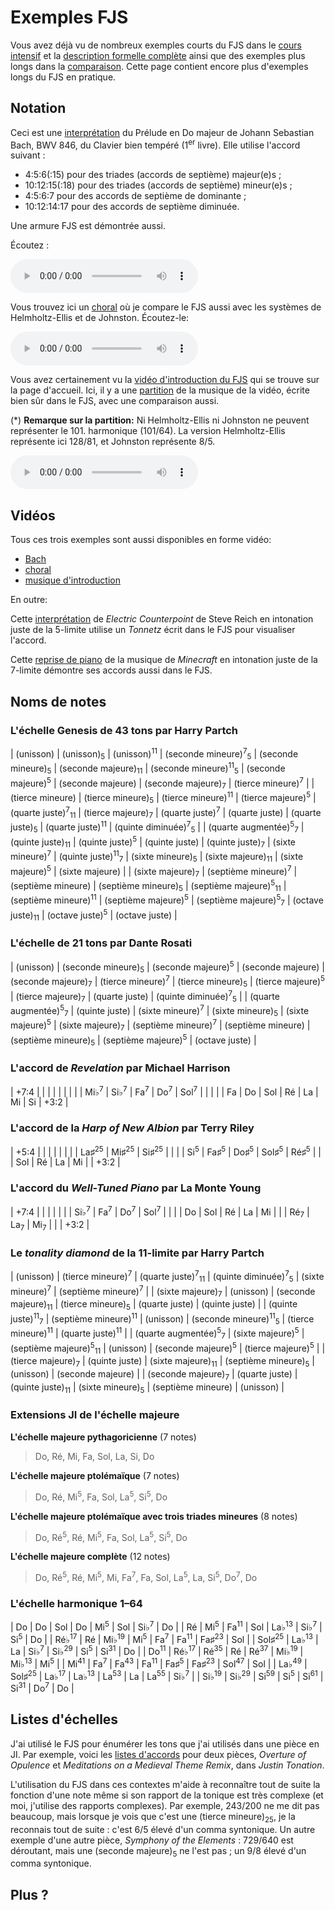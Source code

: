﻿# Exemples FJS

Vous avez déjà vu de nombreux exemples courts du FJS dans le [cours intensif](crash.html) et la [description formelle complète](rules.html) ainsi que des exemples plus longs dans la [comparaison](compare.html). Cette page contient encore plus d'exemples longs du FJS en pratique.

## Notation

Ceci est une [interprétation](../assets/examples/cmaj.pdf) du Prélude en Do majeur de Johann Sebastian Bach, BWV 846, du Clavier bien tempéré (1<sup>er</sup> livre). Elle utilise l'accord suivant :

- 4:5:6(:15) pour des triades (accords de septième) majeur(e)s ;
- 10:12:15(:18) pour des triades (accords de septième) mineur(e)s ;
- 4:5:6:7 pour des accords de septième de dominante ;
- 10:12:14:17 pour des accords de septième diminuée.

Une armure FJS est démontrée aussi.

Écoutez :

<audio controls><source src="../assets/examples/cmaj.mp3" type="audio/mpeg"></audio>

Vous trouvez ici un [choral](../assets/compare/chorale.pdf) où je compare le FJS aussi avec les systèmes de Helmholtz-Ellis et de Johnston. Écoutez-le:

<audio controls><source src="../assets/compare/chorale.mp3" type="audio/mpeg"></audio>

Vous avez certainement vu la [vidéo d'introduction du FJS](https://youtu.be/38I3cylJlW4) qui se trouve sur la page d'accueil. Ici, il y a une [partition](../assets/examples/intro-music.pdf) de la musique de la vidéo, écrite bien sûr dans le FJS, avec une comparaison aussi.

(\*) **Remarque sur la partition:** Ni Helmholtz-Ellis ni Johnston ne peuvent représenter le 101. harmonique (101/64). La version Helmholtz-Ellis représente ici 128/81, et Johnston représente 8/5.

<audio controls><source src="../assets/examples/intro-music.mp3" type="audio/mpeg"></audio>

## Vidéos

Tous ces trois exemples sont aussi disponibles en forme vidéo:

- [Bach](https://youtu.be/-LBh5txPtXo)
- [choral](https://youtu.be/dufya-I8QFk)
- [musique d'introduction](https://youtu.be/9UuS9VcBQxc)

En outre:

Cette [interprétation](https://youtu.be/bZffjSUd-2w) de *Electric Counterpoint* de Steve Reich en intonation juste de la 5-limite utilise un *Tonnetz* écrit dans le FJS pour visualiser l'accord.

Cette [reprise de piano](https://youtu.be/JvnYEVxlDvc) de la musique de *Minecraft* en intonation juste de la 7-limite démontre ses accords aussi dans le FJS.

## Noms de notes

### L'échelle Genesis de 43 tons par Harry Partch

| (unisson)                                  | (unisson)<sub>5</sub>          | (unisson)<sup>11</sup>        | (seconde mineure)<sup>7</sup><sub>5</sub> | (seconde mineure)<sub>5</sub>               | (seconde majeure)<sub>11</sub>  | (seconde mineure)<sup>11</sup><sub>5</sub> | (seconde majeure)<sup>5</sup>              | (seconde majeure)            | (seconde majeure)<sub>7</sub> | (tierce mineure)<sup>7</sup>              |
| (tierce mineure)                           | (tierce mineure)<sub>5</sub>   | (tierce mineure)<sup>11</sup> | (tierce majeure)<sup>5</sup>              | (quarte juste)<sup>7</sup><sub>11</sub>     | (tierce majeure)<sub>7</sub>    | (quarte juste)<sup>7</sup>                 | (quarte juste)                             | (quarte juste)<sub>5</sub>   | (quarte juste)<sup>11</sup>   | (quinte diminuée)<sup>7</sup><sub>5</sub> |
| (quarte augmentée)<sup>5</sup><sub>7</sub> | (quinte juste)<sub>11</sub>    | (quinte juste)<sup>5</sup>    | (quinte juste)                            | (quinte juste)<sub>7</sub>                  | (sixte mineure)<sup>7</sup>     | (quinte juste)<sup>11</sup><sub>7</sub>    | (sixte mineure)<sub>5</sub>                | (sixte majeure)<sub>11</sub> | (sixte majeure)<sup>5</sup>   | (sixte majeure)                           |
| (sixte majeure)<sub>7</sub>                | (septième mineure)<sup>7</sup> | (septième mineure)            | (septième mineure)<sub>5</sub>            | (septième majeure)<sup>5</sup><sub>11</sub> | (septième mineure)<sup>11</sup> | (septième majeure)<sup>5</sup>             | (septième majeure)<sup>5</sup><sub>7</sub> | (octave juste)<sub>11</sub>  | (octave juste)<sup>5</sup>    | (octave juste)                            |

### L'échelle de 21 tons par Dante Rosati

| (unisson)                                  | (seconde mineure)<sub>5</sub> | (seconde majeure)<sup>5</sup> | (seconde majeure)           | (seconde majeure)<sub>7</sub> | (tierce mineure)<sup>7</sup> | (tierce mineure)<sub>5</sub>   | (tierce majeure)<sup>5</sup> | (tierce majeure)<sub>7</sub>   | (quarte juste)                 | (quinte diminuée)<sup>7</sup><sub>5</sub> |
| (quarte augmentée)<sup>5</sup><sub>7</sub> | (quinte juste)                | (sixte mineure)<sup>7</sup>   | (sixte mineure)<sub>5</sub> | (sixte majeure)<sup>5</sup>   | (sixte majeure)<sub>7</sub>  | (septième mineure)<sup>7</sup> | (septième mineure)           | (septième mineure)<sub>5</sub> | (septième majeure)<sup>5</sup> | (octave juste)                            |

### L'accord de *Revelation* par Michael Harrison

| +7:4            |                 |                |                |                 |    |    |      |
| Mi♭<sup>7</sup> | Si♭<sup>7</sup> | Fa<sup>7</sup> | Do<sup>7</sup> | Sol<sup>7</sup> |    |    |      |
| Fa              | Do              | Sol            | Ré             | La              | Mi | Si | +3:2 |

### L'accord de la *Harp of New Albion* par Terry Riley

| +5:4           |                  |                  |                  |                 |      |
|                | La♯<sup>25</sup> | Mi♯<sup>25</sup> | Si♯<sup>25</sup> |                 |      |
| Si<sup>5</sup> | Fa♯<sup>5</sup>  | Do♯<sup>5</sup>  | Sol♯<sup>5</sup> | Ré♯<sup>5</sup> |      |
| Sol            | Ré               | La               | Mi               |                 | +3:2 |

### L'accord du *Well-Tuned Piano* par La Monte Young

| +7:4            |                |                |                 |    |      |
| Si♭<sup>7</sup> | Fa<sup>7</sup> | Do<sup>7</sup> | Sol<sup>7</sup> |    |      |
| Do              | Sol            | Ré             | La              | Mi |      |
| Ré<sub>7</sub>  | La<sub>7</sub> | Mi<sub>7</sub> |                 |    | +3:2 |

### Le *tonality diamond* de la 11-limite par Harry Partch

| (unisson)                                  | (tierce mineure)<sup>7</sup>    | (quarte juste)<sup>7</sup><sub>11</sub>     | (quinte diminuée)<sup>7</sup><sub>5</sub>  | (sixte mineure)<sup>7</sup>   | (septième mineure)<sup>7</sup> |
| (sixte majeure)<sub>7</sub>                | (unisson)                       | (seconde majeure)<sub>11</sub>              | (tierce mineure)<sub>5</sub>               | (quarte juste)                | (quinte juste)                 |
| (quinte juste)<sup>11</sup><sub>7</sub>    | (septième mineure)<sup>11</sup> | (unisson)                                   | (seconde mineure)<sup>11</sup><sub>5</sub> | (tierce mineure)<sup>11</sup> | (quarte juste)<sup>11</sup>    |
| (quarte augmentée)<sup>5</sup><sub>7</sub> | (sixte majeure)<sup>5</sup>     | (septième majeure)<sup>5</sup><sub>11</sub> | (unisson)                                  | (seconde majeure)<sup>5</sup> | (tierce majeure)<sup>5</sup>   |
| (tierce majeure)<sub>7</sub>               | (quinte juste)                  | (sixte majeure)<sub>11</sub>                | (septième mineure)<sub>5</sub>             | (unisson)                     | (seconde majeure)              |
| (seconde majeure)<sub>7</sub>              | (quarte juste)                  | (quinte juste)<sub>11</sub>                 | (sixte mineure)<sub>5</sub>                | (septième mineure)            | (unisson)                      |

### Extensions JI de l'échelle majeure

**L'échelle majeure pythagoricienne** (7 notes)

> Do, Ré, Mi, Fa, Sol, La, Si, Do

**L'échelle majeure ptolémaïque** (7 notes)

> Do, Ré, Mi<sup>5</sup>, Fa, Sol, La<sup>5</sup>, Si<sup>5</sup>, Do

**L'échelle majeure ptolémaïque avec trois triades mineures** (8 notes)

> Do, Ré<sup>5</sup>, Ré, Mi<sup>5</sup>, Fa, Sol, La<sup>5</sup>, Si<sup>5</sup>, Do

**L'échelle majeure complète** (12 notes)

> Do, Ré<sup>5</sup>, Ré, Mi<sup>5</sup>, Mi, Fa<sup>7</sup>, Fa, Sol, La<sup>5</sup>, La, Si<sup>5</sup>, Do<sup>7</sup>, Do

### L'échelle harmonique 1–64

| Do                | Do                | Sol              | Do               | Mi<sup>5</sup>   | Sol              | Si♭<sup>7</sup>  | Do              |
| Ré                | Mi<sup>5</sup>    | Fa<sup>11</sup>  | Sol              | La♭<sup>13</sup> | Si♭<sup>7</sup>  | Si<sup>5</sup>   | Do              |
| Ré♭<sup>17</sup>  | Ré                | Mi♭<sup>19</sup> | Mi<sup>5</sup>   | Fa<sup>7</sup>   | Fa<sup>11</sup>  | Fa♯<sup>23</sup> | Sol             |
| Sol♯<sup>25</sup> | La♭<sup>13</sup>  | La               | Si♭<sup>7</sup>  | Si♭<sup>29</sup> | Si<sup>5</sup>   | Si<sup>31</sup>  | Do              |
| Do<sup>11</sup>   | Ré♭<sup>17</sup>  | Ré<sup>35</sup>  | Ré               | Ré<sup>37</sup>  | Mi♭<sup>19</sup> | Mi♭<sup>13</sup> | Mi<sup>5</sup>  |
| Mi<sup>41</sup>   | Fa<sup>7</sup>    | Fa<sup>43</sup>  | Fa<sup>11</sup> | Fa♯<sup>5</sup>  | Fa♯<sup>23</sup> | Sol<sup>47</sup>  | Sol            |
| La♭<sup>49</sup>  | Sol♯<sup>25</sup> | La♭<sup>17</sup> | La♭<sup>13</sup> | La<sup>53</sup>  | La               | La<sup>55</sup>  | Si♭<sup>7</sup> |
| Si♭<sup>19</sup>  | Si♭<sup>29</sup>  | Si<sup>59</sup>  | Si<sup>5</sup>   | Si<sup>61</sup>  | Si<sup>31</sup>  | Do<sup>7</sup>   | Do             |

## Listes d'échelles

J'ai utilisé le FJS pour énumérer les tons que j'ai utilisés dans une pièce en JI. Par exemple, voici les [listes d'accords](../assets/examples/tuning.pdf) pour deux pièces, *Overture of Opulence* et *Meditations on a Medieval Theme Remix*, dans *Justin Tonation*.

L'utilisation du FJS dans ces contextes m'aide à reconnaître tout de suite la fonction d'une note même si son rapport de la tonique est très complexe (et moi, j'utilise des rapports complexes). Par exemple, 243/200 ne me dit pas beaucoup, mais lorsque je vois que c'est une (tierce mineure)<sub>25</sub>, je la reconnais tout de suite : c'est 6/5 élevé d'un comma syntonique. Un autre exemple d'une autre pièce, *Symphony of the Elements* : 729/640 est déroutant, mais une (seconde majeure)<sub>5</sub> ne l'est pas ; un 9/8 élevé d'un comma syntonique.

## Plus ?
